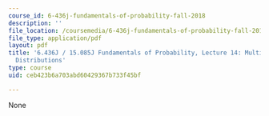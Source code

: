 ```yaml
---
course_id: 6-436j-fundamentals-of-probability-fall-2018
description: ''
file_location: /coursemedia/6-436j-fundamentals-of-probability-fall-2018/ceb423b6a703abd60429367b733f45bf_MIT6_436JF18_lec14.pdf
file_type: application/pdf
layout: pdf
title: '6.436J / 15.085J Fundamentals of Probability, Lecture 14: Multivariate Normal
  Distributions'
type: course
uid: ceb423b6a703abd60429367b733f45bf

---
```

None